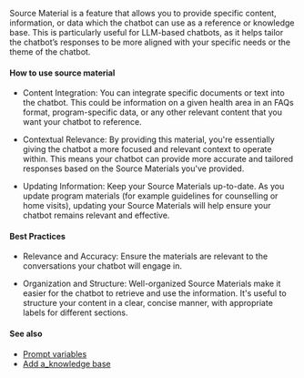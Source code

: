 Source Material is a feature that allows you to provide specific content, information, or data which the chatbot can use as a reference or knowledge base. This is particularly useful for LLM-based chatbots, as it helps tailor the chatbot’s responses to be more aligned with your specific needs or the theme of the chatbot.

#### How to use source material
- Content Integration: You can integrate specific documents or text into the chatbot. This could be information on a given health area in an FAQs format, program-specific data, or any other relevant content that you want your chatbot to reference. 

- Contextual Relevance: By providing this material, you're essentially giving the chatbot a more focused and relevant context to operate within. This means your chatbot can provide more accurate and tailored responses based on the Source Materials you've provided.

- Updating Information: Keep your Source Materials up-to-date. As you update program materials (for example guidelines for counselling or home visits), updating your Source Materials will help ensure your chatbot remains relevant and effective. 

#### Best Practices
- Relevance and Accuracy: Ensure the materials are relevant to the conversations your chatbot will engage in. 

- Organization and Structure: Well-organized Source Materials make it easier for the chatbot to retrieve and use the information. It's useful to structure your content in a clear, concise manner, with appropriate labels for different sections. 

#### See also
- [Prompt variables](./prompt_variables.md)
- [Add a_knowledge base](../how-to/add_a_knowledge_base.md)
